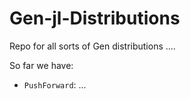 # Gen-jl-Distributions

Repo for all sorts of Gen distributions ....

So far we have:

- `PushForward`: ... 